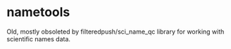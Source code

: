 # nametools
Old, mostly obsoleted by filteredpush/sci_name_qc library for working with scientific names data.
